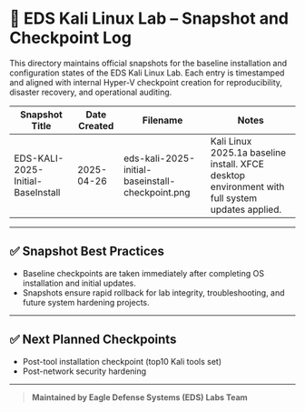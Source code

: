 # 📸 EDS Kali Linux Lab – Snapshot and Checkpoint Log

This directory maintains official snapshots for the baseline installation and configuration states of the EDS Kali Linux Lab. Each entry is timestamped and aligned with internal Hyper-V checkpoint creation for reproducibility, disaster recovery, and operational auditing.

| Snapshot Title                | Date Created | Filename                                         | Notes |
| ------------------------------ | ------------ | ------------------------------------------------ | ----- |
| EDS-KALI-2025-Initial-BaseInstall | 2025-04-26    | eds-kali-2025-initial-baseinstall-checkpoint.png | Kali Linux 2025.1a baseline install. XFCE desktop environment with full system updates applied. |

---

## ✅ Snapshot Best Practices

- Baseline checkpoints are taken immediately after completing OS installation and initial updates.
- Snapshots ensure rapid rollback for lab integrity, troubleshooting, and future system hardening projects.

---

## ✅ Next Planned Checkpoints

- Post-tool installation checkpoint (top10 Kali tools set)
- Post-network security hardening

---

> **Maintained by Eagle Defense Systems (EDS) Labs Team**
